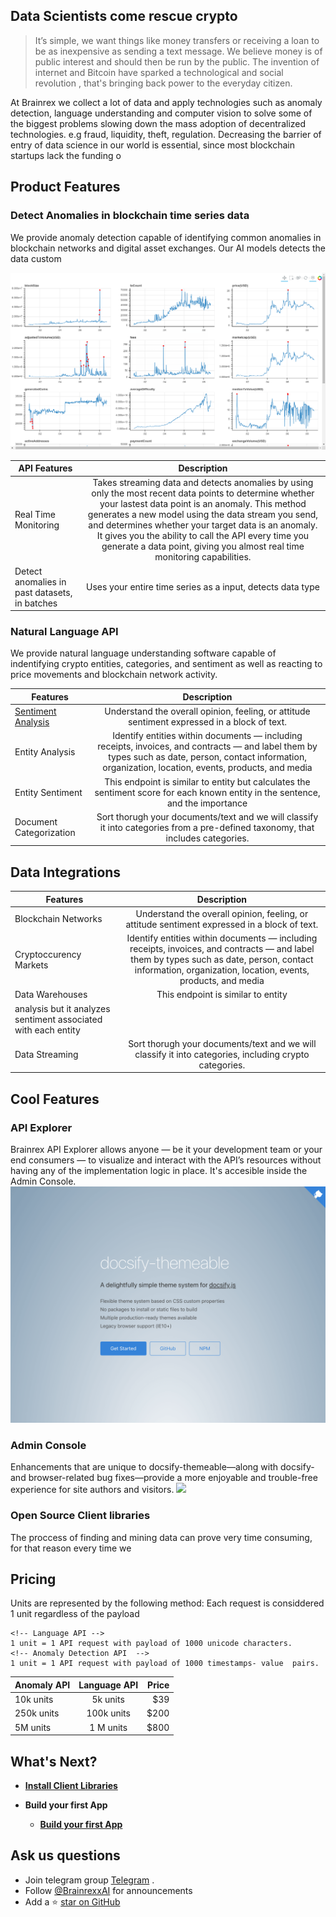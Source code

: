## **Data Scientists come rescue crypto**
>It’s simple, we want things like money transfers or receiving a loan to be as inexpensive as sending a text message. We believe money is of public interest and should then be run by the public. The invention of internet and Bitcoin have sparked a technological and social revolution , that's bringing back power to the everyday citizen.

At Brainrex we collect a lot of data and apply technologies such as anomaly detection, language understanding and computer vision to solve some of the biggest problems slowing down the mass adoption of decentralized technologies. e.g fraud, liquidity, theft, regulation.
Decreasing the barrier of entry of data science in our world is essential, since most blockchain startups lack the funding o
## **Product Features**
### Detect Anomalies in blockchain time series data<br>
<!-- easily embed anomaly detection capabilities into your app -->
We provide anomaly detection capable of identifying common anomalies in blockchain networks and digital asset exchanges. Our AI models detects the data custom

![](assets/img/anomaly_demo-1.png)

| API Features        | Description  |
| ------------- |:-------------:|
| Real Time Monitoring | Takes streaming data and detects anomalies by using only the most recent data points to determine whether your lastest data point is an anomaly. This method generates a new model using the data stream you send, and determines whether your target data is an anomaly. It gives you the ability to call the API every time you generate a data point, giving you almost real time monitoring capabilities.|
| Detect anomalies in past datasets, in batches | Uses your entire time series as a input, detects data type      |

### Natural Language API<br>

  We provide natural language understanding software capable of indentifying crypto entities, categories, and sentiment as well as reacting to price movements and blockchain network activity.

  | Features        | Description  |
  | ------------- |:-------------:|
  | [Sentiment Analysis](language)    | Understand the overall opinion, feeling, or attitude sentiment expressed in a block of text. |
  | Entity Analysis   | Identify entities within documents — including receipts, invoices, and contracts — and label them by types such as date, person, contact information, organization, location, events, products, and media      |
  | Entity Sentiment  | This endpoint is similar to entity but calculates the sentiment score for each known entity in the sentence, and the importance
  | Document Categorization  | Sort thorugh your documents/text and we will classify it into categories from a pre-defined taxonomy, that includes categories.    |  


## **Data Integrations**

| Features        | Description  |
| ------------- |:-------------:|
| Blockchain Networks   | Understand the overall opinion, feeling, or attitude sentiment expressed in a block of text. |
| Cryptoccurency Markets   | Identify entities within documents — including receipts, invoices, and contracts — and label them by types such as date, person, contact information, organization, location, events, products, and media      |
| Data Warehouses  | This endpoint is similar to entity
 analysis but it analyzes sentiment associated with each entity     |  
| Data Streaming  | Sort thorugh your documents/text and we will classify it into categories, including crypto categories.    |  


## **Cool Features**
### API Explorer<br>
  Brainrex API Explorer allows anyone — be it your development team or your end consumers — to visualize and interact with the API’s resources without having any of the implementation logic in place. It's accesible inside the Admin Console.
  ![](assets/img/theme-simple-cover.png)

### Admin Console<br>
  Enhancements that are unique to docsify-themeable—along with docsify- and browser-related bug fixes—provide a more enjoyable and trouble-free experience for site authors and visitors.
  ![](https://s3-eu-west-1.amazonaws.com/brainrex.com/assets/img/admin-console.png)
### Open Source Client libraries<br>
  The proccess of finding and mining data can prove very time consuming, for that reason every time we

## **Pricing**
Units are represented by the following method: Each request is considdered 1 unit regardless of the payload
```
<!-- Language API -->
1 unit = 1 API request with payload of 1000 unicode characters.
<!-- Anomaly Detection API  -->
1 unit = 1 API request with payload of 1000 timestamps- value  pairs.
```


| Anomaly API        | Language API           | Price  |
| ------------- |:-------------:| -----:|
| 10k units      | 5k units | $39 |
| 250k units     | 100k units      |   $200 |
| 5M units | 1 M units      |    $800 |

## **What's Next?**

  - **[Install Client Libraries](quick-start)**

  - **Build your first App<br>**

    - **[Build your first App](quickstart#first-app)**


## Ask us questions
- Join telegram group [Telegram](https://t.me/brainrex) .
- Follow [@BrainrexxAI](https://twitter.com/brainrexAI) for announcements
- Add a ⭐️ [star on GitHub](https://github.com/brainrexAPI)
